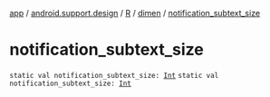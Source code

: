 [app](../../../index.md) / [android.support.design](../../index.md) / [R](../index.md) / [dimen](index.md) / [notification_subtext_size](./notification_subtext_size.md)

# notification_subtext_size

`static val notification_subtext_size: `[`Int`](https://kotlinlang.org/api/latest/jvm/stdlib/kotlin/-int/index.html)
`static val notification_subtext_size: `[`Int`](https://kotlinlang.org/api/latest/jvm/stdlib/kotlin/-int/index.html)